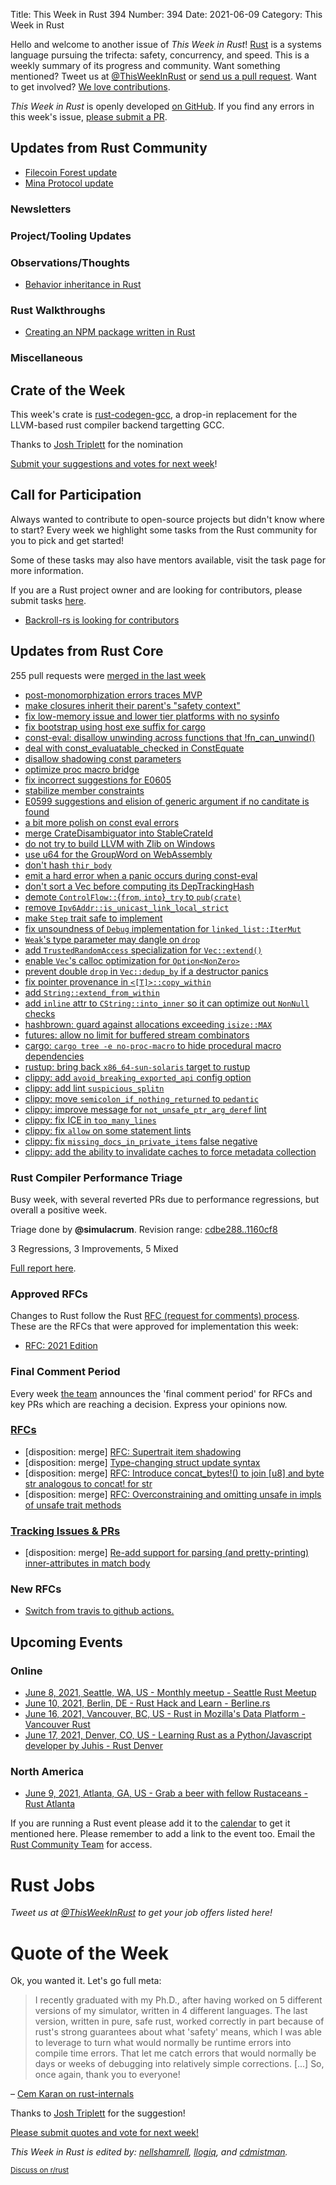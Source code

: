 Title: This Week in Rust 394
Number: 394
Date: 2021-06-09
Category: This Week in Rust

Hello and welcome to another issue of *This Week in Rust*!
[Rust](http://rust-lang.org) is a systems language pursuing the trifecta: safety, concurrency, and speed.
This is a weekly summary of its progress and community.
Want something mentioned? Tweet us at [@ThisWeekInRust](https://twitter.com/ThisWeekInRust) or [send us a pull request](https://github.com/rust-lang/this-week-in-rust).
Want to get involved? [We love contributions](https://github.com/rust-lang/rust/blob/master/CONTRIBUTING.md).

*This Week in Rust* is openly developed [on GitHub](https://github.com/rust-lang/this-week-in-rust).
If you find any errors in this week's issue, [please submit a PR](https://github.com/rust-lang/this-week-in-rust/pulls).

## Updates from Rust Community

* [Filecoin Forest update](https://medium.com/chainsafe-systems/back-into-the-forest-983a4344ffe9)
* [Mina Protocol update](https://medium.com/chainsafe-systems/realizing-the-mina-vision-in-rust-453f6f522205)

### Newsletters

### Project/Tooling Updates

### Observations/Thoughts
* [Behavior inheritance in Rust](https://abadcafe.wordpress.com/2021/01/08/behavior-inheritance-in-rust/)

### Rust Walkthroughs
* [Creating an NPM package written in Rust](https://popcornpaws.medium.com/creating-an-npm-package-written-in-rust-ce02f7c55458)

### Miscellaneous

## Crate of the Week

This week's crate is [rust-codegen-gcc](https://github.com/antoyo/rustc_codegen_gcc), a drop-in replacement for the LLVM-based rust compiler backend targetting GCC.

Thanks to [Josh Triplett](https://users.rust-lang.org/t/crate-of-the-week/2704/920) for the nomination

[Submit your suggestions and votes for next week][submit_crate]!

[submit_crate]: https://users.rust-lang.org/t/crate-of-the-week/2704

## Call for Participation

Always wanted to contribute to open-source projects but didn't know where to start?
Every week we highlight some tasks from the Rust community for you to pick and get started!

Some of these tasks may also have mentors available, visit the task page for more information.

If you are a Rust project owner and are looking for contributors, please submit tasks [here][guidelines].

* [Backroll-rs is looking for contributors](https://www.reddit.com/r/rust/comments/npnl1p/help_wanted_with_backrollrs_new_networking_library/)

[guidelines]: https://users.rust-lang.org/t/twir-call-for-participation/4821

## Updates from Rust Core

255 pull requests were [merged in the last week][merged]

[merged]: https://github.com/search?q=is%3Apr+org%3Arust-lang+is%3Amerged+merged%3A2021-05-24..2021-05-31

* [post-monomorphization errors traces MVP](https://github.com/rust-lang/rust/pull/85633)
* [make closures inherit their parent's "safety context"](https://github.com/rust-lang/rust/pull/85607)
* [fix low-memory issue and lower tier platforms with no sysinfo](https://github.com/rust-lang/rustup/pull/2779)
* [fix bootstrap using host exe suffix for cargo](https://github.com/rust-lang/rust/pull/85590)
* [const-eval: disallow unwinding across functions that !fn_can_unwind()](https://github.com/rust-lang/rust/pull/85546)
* [deal with const_evaluatable_checked in ConstEquate](https://github.com/rust-lang/rust/pull/85481)
* [disallow shadowing const parameters](https://github.com/rust-lang/rust/pull/85478)
* [optimize proc macro bridge](https://github.com/rust-lang/rust/pull/85390)
* [fix incorrect suggestions for E0605](https://github.com/rust-lang/rust/pull/84968)
* [stabilize member constraints](https://github.com/rust-lang/rust/pull/84701)
* [E0599 suggestions and elision of generic argument if no canditate is found](https://github.com/rust-lang/rust/pull/84221)
* [a bit more polish on const eval errors](https://github.com/rust-lang/rust/pull/85767)
* [merge CrateDisambiguator into StableCrateId](https://github.com/rust-lang/rust/pull/85804)
* [do not try to build LLVM with Zlib on Windows](https://github.com/rust-lang/rust/pull/85762)
* [use u64 for the GroupWord on WebAssembly](https://github.com/rust-lang/hashbrown/pull/271)
* [don't hash `thir_body`](https://github.com/rust-lang/rust/pull/85729)
* [emit a hard error when a panic occurs during const-eval](https://github.com/rust-lang/rust/pull/85704)
* [don't sort a Vec before computing its DepTrackingHash](https://github.com/rust-lang/rust/pull/85702)
* [demote `ControlFlow::`{`from`, `into`}`_try` to `pub(crate)`](https://github.com/rust-lang/rust/pull/85645)
* [remove `Ipv6Addr::is_unicast_link_local_strict`](https://github.com/rust-lang/rust/pull/85819)
* [make `Step` trait safe to implement](https://github.com/rust-lang/rust/pull/83772)
* [fix unsoundness of `Debug` implementation for `linked_list::IterMut`](https://github.com/rust-lang/rust/pull/85814)
* [`Weak`'s type parameter may dangle on `drop`](https://github.com/rust-lang/rust/pull/85535)
* [add `TrustedRandomAccess` specialization for `Vec::extend()`](https://github.com/rust-lang/rust/pull/83770)
* [enable `Vec`'s calloc optimization for `Option<NonZero>`](https://github.com/rust-lang/rust/pull/85737)
* [prevent double `drop` in `Vec::dedup_by` if a destructor panics](https://github.com/rust-lang/rust/pull/85625)
* [fix pointer provenance in `<[T]>::copy_within`](https://github.com/rust-lang/rust/pull/85610)
* [add `String::extend_from_within`](https://github.com/rust-lang/rust/pull/85801)
* [add `inline` attr to `CString::into_inner` so it can optimize out `NonNull` checks](https://github.com/rust-lang/rust/pull/85719)
* [hashbrown: guard against allocations exceeding `isize::MAX`](https://github.com/rust-lang/hashbrown/pull/268)
* [futures: allow no limit for buffered stream combinators](https://github.com/rust-lang/futures-rs/pull/2429)
* [cargo: `cargo tree -e no-proc-macro` to hide procedural macro dependencies](https://github.com/rust-lang/cargo/pull/9488)
* [rustup: bring back `x86_64-sun-solaris` target to rustup](https://github.com/rust-lang/rust/pull/85252)
* [clippy: add `avoid_breaking_exported_api` config option](https://github.com/rust-lang/rust-clippy/pull/7187)
* [clippy: add lint `suspicious_splitn`](https://github.com/rust-lang/rust-clippy/pull/7292)
* [clippy: move `semicolon_if_nothing_returned` to `pedantic`](https://github.com/rust-lang/rust-clippy/pull/7268)
* [clippy: improve message for `not_unsafe_ptr_arg_deref` lint](https://github.com/rust-lang/rust-clippy/pull/7294)
* [clippy: fix ICE in `too_many_lines`](https://github.com/rust-lang/rust-clippy/pull/7287)
* [clippy: fix `allow` on some statement lints](https://github.com/rust-lang/rust-clippy/pull/7282)
* [clippy: fix `missing_docs_in_private_items` false negative](https://github.com/rust-lang/rust-clippy/pull/7281)
* [clippy: add the ability to invalidate caches to force metadata collection](https://github.com/rust-lang/rust-clippy/pull/7256)

### Rust Compiler Performance Triage

Busy week, with several reverted PRs due to performance regressions, but overall a positive week.

Triage done by **@simulacrum**.
Revision range: [cdbe288..1160cf8](https://perf.rust-lang.org/?start=cdbe2888979bb8797b05f0d58a6f6e60753983d2&end=1160cf864f2a0014e3442367e1b96496bfbeadf4&absolute=false&stat=instructions%3Au)

3 Regressions, 3 Improvements, 5 Mixed

[Full report here](https://github.com/rust-lang/rustc-perf/blob/master/triage/2021-06-01.md).

### Approved RFCs

Changes to Rust follow the Rust [RFC (request for comments) process](https://github.com/rust-lang/rfcs#rust-rfcs). These
are the RFCs that were approved for implementation this week:

* [RFC: 2021 Edition](https://github.com/rust-lang/rfcs/pull/3085)

### Final Comment Period

Every week [the team](https://www.rust-lang.org/team.html) announces the
'final comment period' for RFCs and key PRs which are reaching a
decision. Express your opinions now.

### [RFCs](https://github.com/rust-lang/rfcs/labels/final-comment-period)

* [disposition: merge] [RFC: Supertrait item shadowing](https://github.com/rust-lang/rfcs/pull/2845)
* [disposition: merge] [Type-changing struct update syntax](https://github.com/rust-lang/rfcs/pull/2528)
* [disposition: merge] [RFC: Introduce concat_bytes!() to join [u8] and byte str analogous to concat! for str](https://github.com/rust-lang/rfcs/pull/2509)
* [disposition: merge] [RFC: Overconstraining and omitting unsafe in impls of unsafe trait methods](https://github.com/rust-lang/rfcs/pull/2316)

### [Tracking Issues & PRs](https://github.com/rust-lang/rust/labels/final-comment-period)

* [disposition: merge] [Re-add support for parsing (and pretty-printing) inner-attributes in match body](https://github.com/rust-lang/rust/pull/85193)

### New RFCs

* [Switch from travis to github actions.](https://github.com/rust-lang/rfcs/pull/3136)

## Upcoming Events

### Online

* [June 8, 2021, Seattle, WA, US - Monthly meetup - Seattle Rust Meetup](https://www.meetup.com/Seattle-Rust-Meetup/events/gskksryccjblb/)
* [June 10, 2021, Berlin, DE - Rust Hack and Learn - Berline.rs](https://berline.rs/)
* [June 16, 2021, Vancouver, BC, US - Rust in Mozilla's Data Platform - Vancouver Rust](https://www.meetup.com/Vancouver-Rust/events/fqpkjsyccjbvb/)
* [June 17, 2021, Denver, CO, US - Learning Rust as a Python/Javascript developer by Juhis - Rust Denver](https://www.meetup.com/Rust-Boulder-Denver/events/277575285/)

### North America

* [June 9, 2021, Atlanta, GA, US - Grab a beer with fellow Rustaceans - Rust Atlanta](https://www.meetup.com/Rust-ATL/events/qxqdgryccjbmb/)

If you are running a Rust event please add it to the [calendar] to get
it mentioned here. Please remember to add a link to the event too.
Email the [Rust Community Team][community] for access.

[calendar]: https://www.google.com/calendar/embed?src=apd9vmbc22egenmtu5l6c5jbfc%40group.calendar.google.com
[community]: mailto:community-team@rust-lang.org

# Rust Jobs

*Tweet us at [@ThisWeekInRust](https://twitter.com/ThisWeekInRust) to get your job offers listed here!*

# Quote of the Week

Ok, you wanted it. Let's go full meta:

> I recently graduated with my Ph.D., after having worked on 5 different versions of my simulator, written in 4 different languages. The last version, written in pure, safe rust, worked correctly in part because of rust's strong guarantees about what 'safety' means, which I was able to leverage to turn what would normally be runtime errors into compile time errors. That let me catch errors that would normally be days or weeks of debugging into relatively simple corrections. \[...\] So, once again, thank you to everyone!

– [Cem Karan on rust-internals](https://internals.rust-lang.org/t/ot-thank-you-to-everyone-that-has-made-rust-possible/14777)

Thanks to [Josh Triplett](https://users.rust-lang.org/t/twir-quote-of-the-week/328/1053) for the suggestion!

[Please submit quotes and vote for next week!](https://users.rust-lang.org/t/twir-quote-of-the-week/328)

*This Week in Rust is edited by: [nellshamrell](https://github.com/nellshamrell), [llogiq](https://github.com/llogiq), and [cdmistman](https://github.com/cdmistman).*

<small>[Discuss on r/rust](https://www.reddit.com/r/rust/comments/k5nsab/this_week_in_rust_367/)</small>
